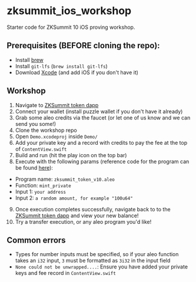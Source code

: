 # zksummit_ios_workshop
Starter code for ZKSummit 10 iOS proving workshop. 

## Prerequisites (BEFORE cloning the repo): 

- Install [brew](https://brew.sh)
- Install `git-lfs` (`brew install git-lfs`)
- Download [Xcode](https://developer.apple.com/xcode/) (and add iOS if you don't have it)
  
## Workshop 
1. Navigate to [ZKSummit token dapp](https://zksummit10.vercel.app)
2. Connect your wallet (install puzzle wallet if you don't have it already)
3. Grab some aleo credits via the faucet (or let one of us know and we can send you some!)
4. Clone the workshop repo 
5. Open `Demo.xcodeproj` inside `Demo/`
6. Add your private key and a record with credits to pay the fee at the top of `ContentView.swift`
7. Build and run (hit the play icon on the top bar) 
8. Execute with the following params (reference code for the program can be found [here](https://www.aleo.network/programs/zksummit_token_v10.aleo)):
  - Program name: `zksummit_token_v10.aleo`
  - Function: `mint_private`
  - Input 1: `your address`
  - Input 2: `a random amount, for example "100u64"`

9. Once execution completes successfully, navigate back to to the [ZKSummit token dapp](https://zksummit10.vercel.app) and view your new balance!
10. Try a transfer execution, or any aleo program you'd like!


## Common errors
- Types for number inputs must be specified, so if your aleo function takes an `i32` input, `3` must be formatted as `3i32` in the input field
- `None could not be unwrapped....`: Ensure you have added your private keys and fee record in `ContentView.swift`
